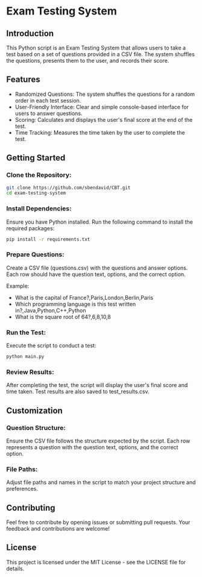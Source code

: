 # Exam Testing System

## Introduction

This Python script is an Exam Testing System that allows users to take a test based on a set of questions provided in a CSV file. The system shuffles the questions, presents them to the user, and records their score.

## Features

- Randomized Questions: The system shuffles the questions for a random order in each test session.
- User-Friendly Interface: Clear and simple console-based interface for users to answer questions.
- Scoring: Calculates and displays the user's final score at the end of the test.
- Time Tracking: Measures the time taken by the user to complete the test.

## Getting Started

### Clone the Repository:

```bash
git clone https://github.com/sbendavid/CBT.git
cd exam-testing-system
```

### Install Dependencies:
Ensure you have Python installed. Run the following command to install the required packages:

```bash
pip install -r requirements.txt
```

### Prepare Questions:
Create a CSV file (questions.csv) with the questions and answer options. Each row should have the question text, options, and the correct option.

Example:

 - What is the capital of France?,Paris,London,Berlin,Paris
 - Which programming language is this test written in?,Java,Python,C++,Python
 - What is the square root of 64?,6,8,10,8

### Run the Test:
Execute the script to conduct a test:

```bash
python main.py
```

### Review Results:
After completing the test, the script will display the user's final score and time taken. Test results are also saved to test_results.csv.

## Customization

### Question Structure:
Ensure the CSV file follows the structure expected by the script. Each row represents a question with the question text, options, and the correct option.

### File Paths:
Adjust file paths and names in the script to match your project structure and preferences.

## Contributing
Feel free to contribute by opening issues or submitting pull requests. Your feedback and contributions are welcome!

## License
This project is licensed under the MIT License - see the LICENSE file for details.